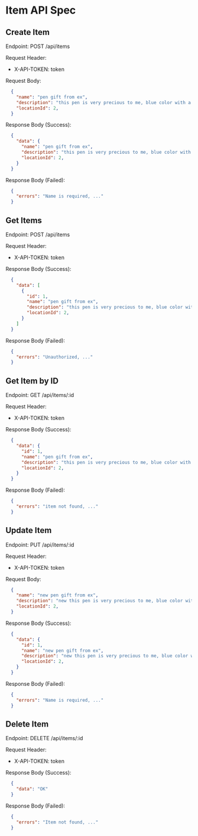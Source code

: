 # Item API Spec
## Create Item
Endpoint: POST /api/items

Request Header:
  - X-API-TOKEN: token

Request Body:

```json
  {
    "name": "pen gift from ex",
    "description": "this pen is very precious to me, blue color with a little bit of correction pen mark on the top",
    "locationId": 2, 
  }
```

Response Body (Success):

```json
  {
    "data": {
      "name": "pen gift from ex",
      "description": "this pen is very precious to me, blue color with a little bit of correction pen mark on the top",
      "locationId": 2, 
    }
  }
```

Response Body (Failed):

```json
  {
    "errors": "Name is required, ..."
  }
```

## Get Items
Endpoint: POST /api/items

Request Header:
  - X-API-TOKEN: token

Response Body (Success):

```json
  {
    "data": [
      {
        "id": 1,
        "name": "pen gift from ex",
        "description": "this pen is very precious to me, blue color with a little bit of correction pen mark on the top",
        "locationId": 2, 
      }
    ]
  }
```

Response Body (Failed):

```json
  {
    "errors": "Unauthorized, ..."
  }
```

## Get Item by ID
Endpoint: GET /api/items/:id

Request Header:
  - X-API-TOKEN: token

Response Body (Success):

```json
  {
    "data": {
      "id": 1,
      "name": "pen gift from ex",
      "description": "this pen is very precious to me, blue color with a little bit of correction pen mark on the top",
      "locationId": 2, 
    }
  }
```

Response Body (Failed):

```json
  {
    "errors": "item not found, ..."
  }
```
## Update Item
Endpoint: PUT /api/items/:id

Request Header:
  - X-API-TOKEN: token

Request Body:

```json
  {
    "name": "new pen gift from ex",
    "description": "new this pen is very precious to me, blue color with a little bit of correction pen mark on the top",
    "locationId": 2, 
  }
```

Response Body (Success):

```json
  {
    "data": {
      "id": 1,
      "name": "new pen gift from ex",
      "description": "new this pen is very precious to me, blue color with a little bit of correction pen mark on the top",
      "locationId": 2, 
    }
  }
```

Response Body (Failed):

```json
  {
    "errors": "Name is required, ..."
  }
```

## Delete Item
Endpoint: DELETE /api/items/:id

Request Header:
  - X-API-TOKEN: token

Response Body (Success):

```json
  {
    "data": "OK"
  }
```

Response Body (Failed):

```json
  {
    "errors": "Item not found, ..."
  }
```